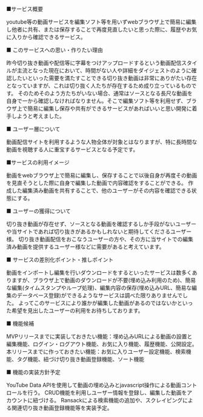 ■サービス概要

youtube等の動画サービスを編集ソフト等を用いずwebブラウザ上で簡易に編集し他者に共有、または保存することで再度見直したいと思った際に、履歴やお気に入りから確認できるサービス。

■ このサービスへの思い・作りたい理由

昨今切り抜き動画や配信等に字幕をつけアップロードするという動画配信スタイルが主流となった現在において、時間がない人や詳細をダイジェストのように確認したいといった需要を満たすことできる切り抜き動画は非常にありがたい存在となっていますが、これは切り抜く人たちが存在するため成り立っているものです。
そのためそのよう方たちがいない場合、通常はソースとなる長尺な動画を自身で一から確認しなければなりません。そこで編集ソフト等を利用せず、ブラウザ上で簡易に編集し保存や共有ができるサービスがあればいいと思い開発に着手しようと考えました。

■ ユーザー層について

動画配信サイトを利用するような人物全体が対象とはなりますが、特に長時間な動画を視聴する人に重宝するサービスとなる予定です。

■サービスの利用イメージ

動画をwebブラウザ上で簡易に編集し、保存することで以後自身が再度その動画を見直そうとした際に自身で編集した動画で内容確認をすることができる。
作成した編集済み動画を共有することで、他のユーザーがその内容を確認できる状態にする。

■ ユーザーの獲得について

切り抜き動画が存在せず、ソースとなる動画を確認するしか手段がないユーザーや当サイトであれば切り抜きがあるかもしれないと期待してくださるユーザー様。
切り抜き動画配信をおこなうユーザーの方や、その方に当サイトでの編集済み動画を提供するユーザー様などに需要があると考えています。

■ サービスの差別化ポイント・推しポイント

動画をインポートし編集を行いダウンロードをするといったサービスは数多くありますが、ブラウザ上で動画のダウンロードが不要(埋め込み利用のため)、簡易な編集(タイムスタンプやループ処理)、編集内容の保存(埋め込みURL、簡易な編集のデータベース登録)ができるようなサービスは調べた限りありませんでした。
よってこのサービスにより誰かが編集した動画があるのではないかといった希望を見出したユーザーの利用をお待ちしております。

■ 機能候補

MVPリリースまでに実装しておきたい機能：埋め込みURLによる動画の設置と編集機能、ログイン・ログアウト機能、お気に入り機能、履歴機能、公開設定。
本リリースまでに作っておきたい機能：お気に入りユーザー設定機能、検索機能、タグ機能、紐づけ切り抜き動画登録機能、ソート機能

■ 機能の実装方針予定

YouTube Data APIを使用して動画の埋め込みとjavascript操作による動画コントロールを行う。
CRUD機能を利用しユーザー情報を登録し、編集した動画をアカウントに紐づける。
Ransackによる検索機能の追加や、スクレイピングによる関連切り抜き動画登録機能等を実装予定。
